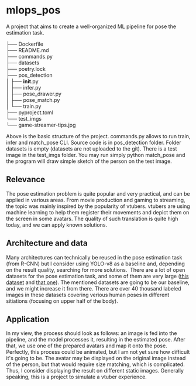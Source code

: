 # mlops_pos

A project that aims to create a well-organized ML pipeline for pose the
estimation task.

├── Dockerfile\
├── README.md\
├── commands.py\
├── datasets\
├── poetry.lock\
├── pos_detection\
│ ├── **init**.py\
│ ├── infer.py\
│ ├── pose_drawer.py\
│ ├── pose_match.py\
│ └── train.py\
├── pyproject.toml\
└── test_imgs\
 └── game-streamer-tips.jpg

Above is the basic structure of the project. commands.py allows to run train,
infer and match_pose CLI. Source code is in pos_detection folder. Folder
datasets is empty (datasets are not uploaded to the git). There is a test image
in the test_imgs folder. You may run simply python match_pose and the program
will draw simple sketch of the person on the test image.

## Relevance

The pose estimation problem is quite popular and very practical, and can be
applied in various areas. From movie production and gaming to streaming, the
topic was mainly inspired by the popularity of vtubers. vtubers are using
machine learning to help them register their movements and depict them on the
screen in some avatars. The quality of such translation is quite high today, and
we can apply known solutions.

## Architecture and data

Many architectures can technically be reused in the pose estimation task (from
R-CNN) but I consider using YOLO-v8 as a baseline and, depending on the result
quality, searching for more solutions.  There are a lot of open datasets for the
pose estimation task, and some of them are very large
([this dataset](https://academictorrents.com/details/34f2197d360ac8453b33f50d09e452d504d30cbb)
and [that one](http://human-pose.mpi-inf.mpg.de/#overview)). The mentioned
datasets are going to be our baseline, and we might increase it from there.
There are over 40 thousand labeled images in these datasets covering verious
human poses in different sitiations (focusing on upper half of the body).

## Application

In my view, the process should look as follows: an image is fed into the
pipeline, and the model processes it, resulting in the estimated pose. After
that, we use one of the prepared avatars and map it onto the pose. Perfectly,
this process could be animated, but I am not yet sure how difficult it's going
to be. The avatar may be displayed on the original image instead of the person,
but that would require size matching, which is complicated. Thus, I consider
displaying the result on different static images. Generally speaking, this is a
project to simulate a vtuber experience.
